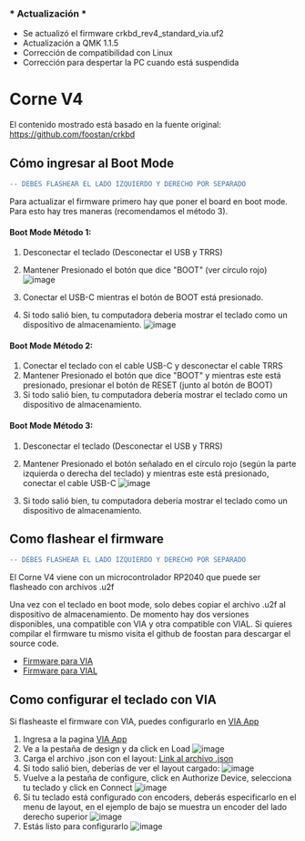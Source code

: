 ### * Actualización *
- Se actualizó el firmware crkbd_rev4_standard_via.uf2
- Actualización a QMK 1.1.5
- Corrección de compatibilidad con Linux
- Corrección para despertar la PC cuando está suspendida

# Corne V4

El contenido mostrado está basado en la fuente original: https://github.com/foostan/crkbd



## Cómo ingresar al Boot Mode

```diff
-- DEBES FLASHEAR EL LADO IZQUIERDO Y DERECHO POR SEPARADO
```

Para actualizar el firmware primero hay que poner el board en boot mode. Para esto hay tres maneras (recomendamos el método 3).


#### Boot Mode Método 1:

1. Desconectar el teclado (Desconectar el USB y TRRS)
2. Mantener Presionado el botón que dice "BOOT" (ver círculo rojo)
![image](https://github.com/Pulsoteca/Teclados/assets/167834957/4770d8b6-e073-4fb3-981b-d05e4b2280d7)

3. Conectar el USB-C mientras el botón de BOOT está presionado.
4. Si todo salió bien, tu computadora debería mostrar el teclado como un dispositivo de almacenamiento.
![image](https://github.com/Pulsoteca/Teclados/assets/167834957/b2284a02-ac47-45ba-89d1-4181e093f672)



#### Boot Mode Método 2:

1. Conectar el teclado con el cable USB-C y desconectar el cable TRRS
2. Mantener Presionado el botón que dice "BOOT" y mientras este está presionado, presionar el botón de RESET (junto al botón de BOOT)
3. Si todo salió bien, tu computadora debería mostrar el teclado como un dispositivo de almacenamiento.

#### Boot Mode Método 3:

1. Desconectar el teclado (Desconectar el USB y TRRS)
2. Mantener Presionado el botón señalado en el círculo rojo (según la parte izquierda o derecha del teclado) y mientras este está presionado, conectar el cable USB-C
   ![image](https://github.com/Pulsoteca/Teclados/assets/167834957/f04cd214-d64f-43ee-a607-fa1673878d9c)

3. Si todo salió bien, tu computadora debería mostrar el teclado como un dispositivo de almacenamiento.


## Como flashear el firmware
```diff
-- DEBES FLASHEAR EL LADO IZQUIERDO Y DERECHO POR SEPARADO
```

El Corne V4 viene con un microcontrolador RP2040 que puede ser flasheado con archivos .u2f

Una vez con el teclado en boot mode, solo debes copiar el archivo .u2f al dispositivo de almacenamiento. De momento hay dos versiones disponibles, una compatible con VIA y otra compatible con VIAL. Si quieres compilar el firmware tu mismo visita el github de foostan para descargar el source code.

* [Firmware para VIA](https://github.com/Pulsoteca/Teclados/blob/main/corne_v4/firmware/crkbd_rev4_standard_via.uf2)
* [Firmware para VIAL](https://github.com/Pulsoteca/Teclados/blob/main/corne_v4/firmware/crkbd_rev4_standard_vial.uf2)



## Como configurar el teclado con VIA

Si flasheaste el firmware con VIA, puedes configurarlo en [VIA App](https://usevia.app)

1. Ingresa a la pagina [VIA App](https://usevia.app)
2. Ve a la pestaña de design y da click en Load
![image](https://github.com/Pulsoteca/Teclados/assets/167834957/0dc1b311-1bed-4767-b781-f33c2310b2e4)
3. Carga el archivo .json con el layout: [Link al archivo .json](https://github.com/Pulsoteca/Teclados/blob/main/corne_v4/layouts/crkbd_rev4.json)
4. Si todo salió bien, deberías de ver el layout cargado:
![image](https://github.com/Pulsoteca/Teclados/assets/167834957/a3ca63cd-d5d8-4ece-9ef6-2bf54fed3584)
5. Vuelve a la pestaña de configure, click en Authorize Device, selecciona tu teclado y click en Connect
![image](https://github.com/Pulsoteca/Teclados/assets/167834957/be7470d5-550c-47de-acf4-80d3a2204134)
6. Si tu teclado está configurado con encoders, deberás especificarlo en el menu de layout, en el ejemplo de bajo se muestra un encoder del lado derecho superior
![image](https://github.com/Pulsoteca/Teclados/assets/167834957/37476b3d-9635-4a53-b1a1-a3cc4c2fee6d)
7. Estás listo para configurarlo
![image](https://github.com/Pulsoteca/Teclados/assets/167834957/f311eb30-5525-4977-93d5-67f858407e00)



 

